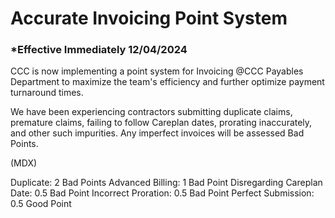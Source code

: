 # Accurate Invoicing Point System

### \*Effective Immediately 12/04/2024

CCC is now implementing a point system for Invoicing @CCC Payables Department to
maximize the team's efficiency and further optimize payment turnaround times.

We have been experiencing contractors submitting duplicate claims, premature claims, failing to follow Careplan
dates, prorating inaccurately, and other such impurities. Any imperfect invoices will be assessed Bad Points.

(MDX)

Duplicate: 2 Bad Points
Advanced Billing: 1 Bad Point
Disregarding Careplan Date: 0.5 Bad Point
Incorrect Proration: 0.5 Bad Point
Perfect Submission: 0.5 Good Point
